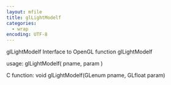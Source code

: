```yaml
---
layout: mfile
title: glLightModelf
categories:
  - wrap
encoding: UTF-8
---
```


glLightModelf  Interface to OpenGL function glLightModelf

usage:  glLightModelf( pname, param )

C function:  void glLightModelf(GLenum pname, GLfloat param)